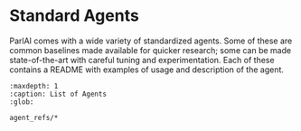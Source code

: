 # Standard Agents

ParlAI comes with a wide variety of standardized agents. Some of these are
common baselines made available for quicker research; some can be made
state-of-the-art with careful tuning and experimentation. Each of these contains
a README with examples of usage and description of the agent.

```{toctree}
:maxdepth: 1
:caption: List of Agents
:glob:

agent_refs/*
```
